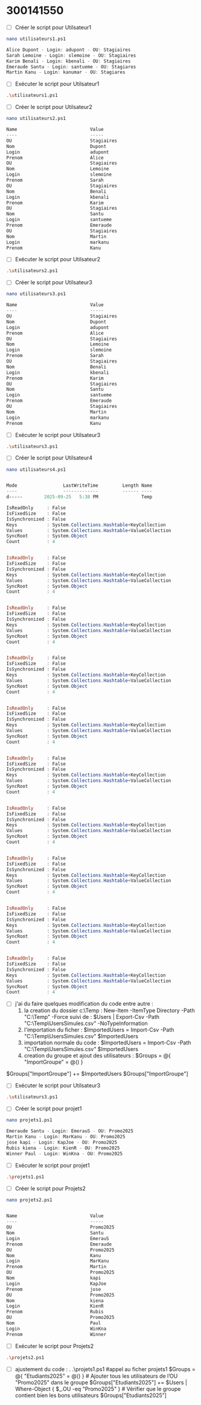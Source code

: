 # 300141550

- [ ] Créer le script pour Utilsateur1

```sh
nano utilisateurs1.ps1
```
>
```powershell
Alice Dupont - Login: adupont - OU: Stagiaires
Sarah Lemoine - Login: slemoine - OU: Stagiaires
Karim Benali - Login: kbenali - OU: Stagiaires
Emeraude Santu - Login: santueme - OU: Stagiares
Martin Kanu - Login: kanumar - OU: Stagiares
```
- [ ] Exécuter le script pour Utilsateur1

```sh
.\utilisateurs1.ps1
```



- [ ] Créer le script pour Utilsateur2

```sh
nano utilisateurs2.ps1
```
>

```powershell
Name                           Value
----                           -----
OU                             Stagiaires
Nom                            Dupont
Login                          adupont
Prenom                         Alice
OU                             Stagiaires
Nom                            Lemoine
Login                          slemoine
Prenom                         Sarah
OU                             Stagiaires
Nom                            Benali
Login                          kbenali
Prenom                         Karim
OU                             Stagiaires
Nom                            Santu
Login                          santueme
Prenom                         Emeraude
OU                             Stagiaires
Nom                            Martin
Login                          markanu
Prenom                         Kanu
```
- [ ] Exécuter le script pour Utilsateur2

```sh
.\utilisateurs2.ps1
```



- [ ] Créer le script pour Utilsateur3

```sh
nano utilisateurs3.ps1
```
>

```powershell
Name                           Value
----                           -----
OU                             Stagiaires
Nom                            Dupont
Login                          adupont
Prenom                         Alice
OU                             Stagiaires
Nom                            Lemoine
Login                          slemoine
Prenom                         Sarah
OU                             Stagiaires
Nom                            Benali
Login                          kbenali
Prenom                         Karim
OU                             Stagiaires
Nom                            Santu
Login                          santueme
Prenom                         Emeraude
OU                             Stagiaires
Nom                            Martin
Login                          markanu
Prenom                         Kanu
```
- [ ] Exécuter le script pour Utilsateur3

```sh
.\utilisateurs3.ps1
```





- [ ] Créer le script pour Utilsateur4 

```sh
nano utilisateurs4.ps1
```
>

```powershell

Mode                 LastWriteTime         Length Name
----                 -------------         ------ ----
d-----        2025-09-25   5:38 PM                Temp

IsReadOnly     : False
IsFixedSize    : False
IsSynchronized : False
Keys           : System.Collections.Hashtable+KeyCollection
Values         : System.Collections.Hashtable+ValueCollection
SyncRoot       : System.Object
Count          : 4


IsReadOnly     : False
IsFixedSize    : False
IsSynchronized : False
Keys           : System.Collections.Hashtable+KeyCollection
Values         : System.Collections.Hashtable+ValueCollection
SyncRoot       : System.Object
Count          : 4


IsReadOnly     : False
IsFixedSize    : False
IsSynchronized : False
Keys           : System.Collections.Hashtable+KeyCollection
Values         : System.Collections.Hashtable+ValueCollection
SyncRoot       : System.Object
Count          : 4


IsReadOnly     : False
IsFixedSize    : False
IsSynchronized : False
Keys           : System.Collections.Hashtable+KeyCollection
Values         : System.Collections.Hashtable+ValueCollection
SyncRoot       : System.Object
Count          : 4


IsReadOnly     : False
IsFixedSize    : False
IsSynchronized : False
Keys           : System.Collections.Hashtable+KeyCollection
Values         : System.Collections.Hashtable+ValueCollection
SyncRoot       : System.Object
Count          : 4


IsReadOnly     : False
IsFixedSize    : False
IsSynchronized : False
Keys           : System.Collections.Hashtable+KeyCollection
Values         : System.Collections.Hashtable+ValueCollection
SyncRoot       : System.Object
Count          : 4


IsReadOnly     : False
IsFixedSize    : False
IsSynchronized : False
Keys           : System.Collections.Hashtable+KeyCollection
Values         : System.Collections.Hashtable+ValueCollection
SyncRoot       : System.Object
Count          : 4


IsReadOnly     : False
IsFixedSize    : False
IsSynchronized : False
Keys           : System.Collections.Hashtable+KeyCollection
Values         : System.Collections.Hashtable+ValueCollection
SyncRoot       : System.Object
Count          : 4


IsReadOnly     : False
IsFixedSize    : False
IsSynchronized : False
Keys           : System.Collections.Hashtable+KeyCollection
Values         : System.Collections.Hashtable+ValueCollection
SyncRoot       : System.Object
Count          : 4


IsReadOnly     : False
IsFixedSize    : False
IsSynchronized : False
Keys           : System.Collections.Hashtable+KeyCollection
Values         : System.Collections.Hashtable+ValueCollection
SyncRoot       : System.Object
Count          : 4

```

- [ ] j'ai du faire quelques modification du code entre autre :
   1. la creation du dossier c:\Temp : New-Item -ItemType Directory -Path "C:\Temp" -Force
      suivi de : $Users | Export-Csv -Path "C:\Temp\UsersSimules.csv" -NoTypeInformation
   2. l'importation du ficher : $ImportedUsers = Import-Csv -Path "C:\Temp\UsersSimules.csv"
$ImportedUsers
   3. importation normale du code : $ImportedUsers = Import-Csv -Path "C:\Temp\UsersSimules.csv"
$ImportedUsers
   4. creation du groupe et ajout des utilisateurs : $Groups = @{
    "ImportGroupe" = @()
}

$Groups["ImportGroupe"] += $ImportedUsers
$Groups["ImportGroupe"]

- [ ] Exécuter le script pour Utilsateur3

```sh
.\utilisateurs3.ps1
```






- [ ] Créer le script pour projet1

```sh
nano projets1.ps1
```
>
```powershell
Emeraude Santu - Login: EmerauS - OU: Promo2025
Martin Kanu - Login: MarKanu - OU: Promo2025
jose kapi - Login: KapJoe - OU: Promo2025
Rubis kiena - Login: KienR - OU: Promo2025
Winner Paul - Login: WinKna - OU: Promo2025
```
- [ ] Exécuter le script pour projet1

```sh
.\projets1.ps1
```

- [ ] Créer le script pour Projets2

```sh
nano projets2.ps1
```
>

```powershell

Name                           Value
----                           -----
OU                             Promo2025
Nom                            Santu
Login                          EmerauS
Prenom                         Emeraude
OU                             Promo2025
Nom                            Kanu
Login                          MarKanu
Prenom                         Martin
OU                             Promo2025
Nom                            kapi
Login                          KapJoe
Prenom                         jose
OU                             Promo2025
Nom                            kiena
Login                          KienR
Prenom                         Rubis
OU                             Promo2025
Nom                            Paul
Login                          WinKna
Prenom                         Winner
```
- [ ] Exécuter le script pour Projets2

```sh
.\projets2.ps1
```
- [ ] ajustement du code :
      . .\projets1.ps1     #appel au ficher projets1                                                                                                                                                                                                      $Groups = @{                                                                                                                                                                                                                                             "Etudiants2025" = @()                                                                                                             }                                                                                                                                                                                                                                                    # Ajouter tous les utilisateurs de l’OU "Promo2025" dans le groupe                                                           $Groups["Etudiants2025"] += $Users | Where-Object { $_.OU -eq "Promo2025" }                                                                                                                                                                               # Vérifier que le groupe contient bien les bons utilisateurs                                                                         $Groups["Etudiants2025"]   
